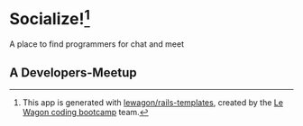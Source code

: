 # Socialize![^1]
A place to find programmers for chat and meet

## A Developers-Meetup


[^1]: This app is generated with [lewagon/rails-templates](https://github.com/lewagon/rails-templates), created by the [Le Wagon coding bootcamp](https://www.lewagon.com) team.
